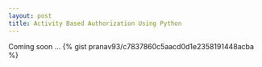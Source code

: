 ```yaml
---
layout: post
title: Activity Based Authorization Using Python
---
```


Coming soon ...
{% gist pranav93/c7837860c5aacd0d1e2358191448acba %}
<script src="https://gist.github.com/pranav93/c7837860c5aacd0d1e2358191448acba.js"></script>
